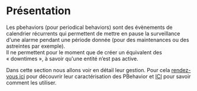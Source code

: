 # Présentation

Les pbehaviors (pour periodical behaviors) sont des évènements de calendrier récurrents qui permettent de mettre en pause la surveillance d'une alarme pendant une période donnée (pour des maintenances ou des astreintes par exemple).  
Il ne permettent pour le moment que de créer un équivalent des « downtimes », à savoir qu'une entité n’est pas active.  

Dans cette section nous allons voir en détail leur gestion. Pour cela [rendez-vous ici](caracterisation.md) pour découvrir leur caractérisation des PBehavior et [ICI](Utilisation.md) pour savoir comment les utiliser.